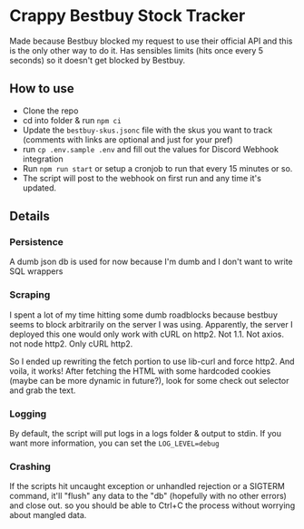 # Crappy Bestbuy Stock Tracker

Made because Bestbuy blocked my request to use their official API and this is the only other way to do it. Has sensibles limits (hits once every 5 seconds) so it doesn't get blocked by Bestbuy.

## How to use

- Clone the repo
- cd into folder & run `npm ci`
- Update the `bestbuy-skus.jsonc` file with the skus you want to track (comments with links are optional and just for your pref)
- run `cp .env.sample .env` and fill out the values for Discord Webhook integration
- Run `npm run start` or setup a cronjob to run that every 15 minutes or so.
- The script will post to the webhook on first run and any time it's updated.

## Details

### Persistence

A dumb json db is used for now because I'm dumb and I don't want to write SQL wrappers

### Scraping

I spent a lot of my time hitting some dumb roadblocks because bestbuy seems to block arbitrarily on the server I was using. Apparently, the server I deployed this one would only work with cURL on http2. Not 1.1. Not axios. not node http2. Only cURL http2.

So I ended up rewriting the fetch portion to use lib-curl and force http2. And voila, it works!
After fetching the HTML with some hardcoded cookies (maybe can be more dynamic in future?), look for some check out selector and grab the text.

### Logging

By default, the script will put logs in a logs folder & output to stdin. If you want more information, you can set the `LOG_LEVEL=debug`

### Crashing

If the scripts hit uncaught exception or unhandled rejection or a SIGTERM command, it'll "flush" any data to the "db" (hopefully with no other errors) and close out. so you should be able to Ctrl+C the process without worrying about mangled data.
